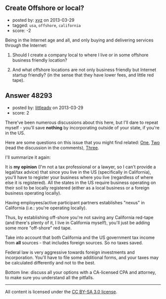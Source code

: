 ## Create Offshore or local?

- posted by: [xyz](https://stackexchange.com/users/-1/25682-xyz) on 2013-03-29
- tagged: `usa`, `offshore`, `california`
- score: -2

Being in the Internet age and all, and only buying and delivering services through the Internet:

1. Should I create a company local to where I live or in some offshore business friendly location? 

2. And what offshore locations are not only business friendly but Internet startup friendly? (in the sense that they have lower fees, and little red tape).


## Answer 48293

- posted by: [littleadv](https://stackexchange.com/users/-1/13808-littleadv) on 2013-03-29
- score: 2

<p>There've been numerous discussions about this here, but I'll dare to repeat myself - you'll save <strong>nothing</strong> by incorporating outside of your state, if you're in the US.</p>

<p>Here are some questions on this issue that you might find related: <a href="http://answers.onstartups.com/questions/22982/questions-about-creating-a-web-startup-in-a-tax-haven?rq=1">One</a>, <a href="http://answers.onstartups.com/questions/48198/dba-llc-or-what-for-a-virtual-asset-marketplace">Two</a> (read the discussion in the comments), <a href="http://answers.onstartups.com/questions/48143/foreign-llc-vs-domestic-llc-wyoming-south-carolina">Three</a>.</p>

<p>I'll summarize it again:</p>

<p>It is <strong>my opinion</strong> (I'm not a tax professional or a lawyer, so I can't provide a legal/tax advice) that since you live in the US (specifically in California), you'll have to register your business where you live (regardless of where else it is registered). All the states in the US require business operating on their soil to be locally registered (either as a local business or a foreign business operating locally).</p>

<p>Having employees/active participant partners establishes "nexus" in California (i.e.: you're operating locally).</p>

<p>Thus, by establishing off-shore you're not saving any California red-tape (and there's plenty of it, I live in California myself), you'll just be adding some more "off-shore" red tape.</p>

<p>Take into account that both California and the US government tax income from <strong>all</strong> sources - that includes foreign sources. So no taxes saved.</p>

<p>Federal law is very aggressive towards foreign investments and incorporation. You'll have to file some additional forms, and your taxes may be calculated differently and not to the best.</p>

<p>Bottom line: discuss all your options with a CA-licensed CPA and attorney, to make sure you understand all the pitfalls.</p>




---

All content is licensed under the [CC BY-SA 3.0 license](https://creativecommons.org/licenses/by-sa/3.0/).
